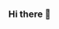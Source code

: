 ### Hi there 👋

<!--
**ChauneeG/ChauneeG** is a ✨ _special_ ✨ repository because its `README.md` (this file) appears on your GitHub profile.

Here are some ideas to get you started:

- 🔭 I’m currently working on my engineering degree. Looking to transfer to Penn state once through my A.S.
- 🌱 I’m currently learning C++ in this class as well as attending a bootcamp for Front end web development.
- 🤔 I’m looking for help with anything. I am always looking for mentors and the best ways to approach the everyday of an engineer.
- ⚡ Fun fact: I am a Husband and father to 3 littles. Ages 6,4,2. My time outside of working full time and being a student is consumed by my family and I would not have it any other way. 
-->
